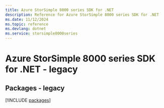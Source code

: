 ```yaml
---
title: Azure StorSimple 8000 series SDK for .NET
description: Reference for Azure StorSimple 8000 series SDK for .NET
ms.date: 11/12/2024
ms.topic: reference
ms.devlang: dotnet
ms.service: storsimple8000series
---
```

# Azure StorSimple 8000 series SDK for .NET - legacy
## Packages - legacy
[!INCLUDE [packages](storsimple-8000-series-index.md)]
